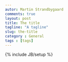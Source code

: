```yaml
---
autor: Martin Strandbygaard
comments: true
layout: post
title: The title
tagline: "A tagline"
slug: the-title
category : General
tags : [tags]
---
```

{% include JB/setup %}
